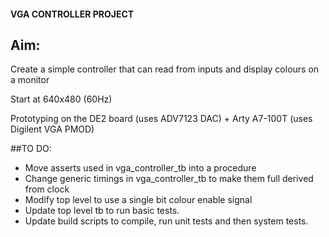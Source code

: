 #### VGA CONTROLLER PROJECT

## Aim:
Create a simple controller that can read from inputs and display colours on a monitor

Start at 640x480 (60Hz)

Prototyping on the DE2 board (uses ADV7123 DAC) + Arty A7-100T (uses Digilent VGA PMOD)

##TO DO:
* Move asserts used in vga_controller_tb into a procedure
* Change generic timings in vga_controller_tb to make them full derived from clock
* Modify top level to use a single bit colour enable signal
* Update top level tb to run basic tests.
* Update build scripts to compile, run unit tests and then system tests.
